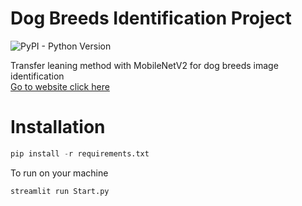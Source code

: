 # Dog Breeds Identification Project
![PyPI - Python Version](https://img.shields.io/pypi/pyversions/Streamlit)

Transfer leaning method with MobileNetV2 for dog breeds image identification\
[Go to website click here](https://tokkyman-dogbreeds.streamlit.app/)

# Installation

```python
pip install -r requirements.txt
```
To run on your machine
```python
streamlit run Start.py
```




